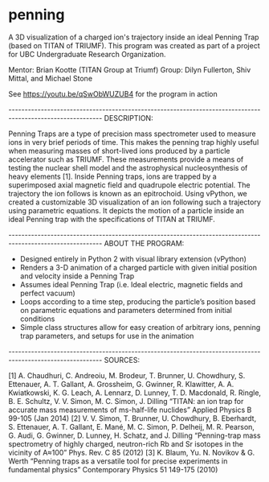 # penning
A 3D visualization of a charged ion's trajectory inside an ideal Penning Trap (based on TITAN of TRIUMF). This program was created as part of a project for UBC Undergraduate Research Organization.

Mentor: Brian Kootte (TITAN Group at Triumf)
Group: Dilyn Fullerton, Shiv Mittal, and Michael Stone

See  https://youtu.be/qSwObWUZUB4 for the program in action

----------------------------------------­----------------------------------------­---------------------------
DESCRIPTION:

Penning Traps are a type of precision mass spectrometer used to measure ions in very brief periods of time. This makes the penning trap highly useful when measuring masses of short-lived ions produced by a particle accelerator such as TRIUMF. These measurements provide a means of testing the nuclear shell model and the astrophysical nucleosynthesis of heavy elements [1].
Inside Penning traps, ions are trapped by a superimposed axial magnetic field and quadrupole electric potential.
The trajectory the ion follows is known as an epitrochoid. Using vPython, we created a customizable 3D visualization of an ion following such a trajectory using parametric equations. It depicts the motion of a particle inside an ideal Penning trap with the specifications of TITAN at TRIUMF.

----------------------------------------­----------------------------------------­---------------------------
ABOUT THE PROGRAM:

- Designed entirely in Python 2 with visual library extension (vPython)
- Renders a 3-D animation of a charged particle with given initial position and velocity inside a Penning Trap
- Assumes ideal Penning Trap (i.e. Ideal electric, magnetic fields and perfect vacuum)
- Loops according to a time step, producing the particle’s position based on parametric equations and parameters determined from initial conditions
- Simple class structures allow for easy creation of arbitrary ions, penning trap parameters, and setups for use in the animation

----------------------------------------­----------------------------------------­---------------------------
SOURCES:

[1] A. Chaudhuri, C. Andreoiu, M. Brodeur, T. Brunner, U. Chowdhury, S. Ettenauer, A. T. Gallant, A. Grossheim, G. Gwinner, R. Klawitter, A. A. Kwiatkowski, K. G. Leach, A. Lennarz, D. Lunney, T. D. Macdonald, R. Ringle, B. E. Schultz, V. V. Simon, M. C. Simon, J. Dilling “TITAN: an ion trap for accurate mass measurements of ms-half-life nuclides” Applied Physics B 99-105 (Jan 2014)
[2] V. V. Simon, T. Brunner, U. Chowdhury, B. Eberhardt, S. Ettenauer, A. T. Gallant, E. Mané, M. C. Simon, P. Delheij, M. R. Pearson, G. Audi, G. Gwinner, D. Lunney, H. Schatz, and J. Dilling “Penning-trap mass spectrometry of highly charged, neutron-rich Rb and Sr isotopes in the vicinity of A≈100” Phys. Rev. C 85 (2012)
[3] K. Blaum, Yu. N. Novikov & G. Werth “Penning traps as a versatile tool for precise experiments in fundamental physics” Contemporary Physics 51 149-175 (2010)
